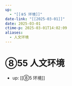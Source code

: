 ```yaml
---
up:
  - "[[⑧5 环境]]"
date-link: "[[2025-03-01]]"
date: 2025-03-01
ctime-p: 2025-03-01T14:02:09
aliases:
  - 人文环境
---
```


# ⑧55 人文环境

- up: [[⑧5 环境]]
